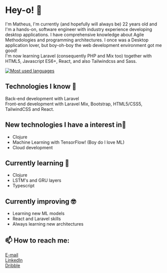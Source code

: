 # Hey-o! 👋

I'm Matheus, I'm currently (and hopefully will always be) 22 years old and I'm a hands-on, software engineer with industry experience developing desktop applications. I have comprehensive knowledge about Agile Methodologies and programming architectures. I once was a Desktop application lover, but boy-oh-boy the web development environment got me good!\
I'm now learning Laravel (consequently PHP and Mix too) together with HTML5, Javascript ES6+, React, and also Tailwindcss and Sass.

[![Most used languages](https://github-readme-stats.vercel.app/api/top-langs/?username=MatheusSw&layout=compact&theme=dracula)](https://github.com/anuraghazra/github-readme-stats)

## Technologies I know 🤖
Back-end development with Laravel\
Front-end development with Laravel Mix, Bootstrap, HTML5/CSS5, TailwindCSS and React.

## New technologies I have a interest in🌱
- Clojure
- Machine Learning with TensorFlow! (Boy do I love ML)
- Cloud development

## Currently learning 🤔
- Clojure
- LSTM's and GRU layers
- Typescript

## Currently improving 🤓
- Learning new ML models
- React and Laravel skills
- Always learning new architectures

## 📫 How to reach me:
[E-mail](mailto:matheussouzaneg@gmail.com)\
[LinkedIn](https://www.linkedin.com/in/matheussouzacs/)\
[Dribble](https://dribbble.com/MatheusSw)

